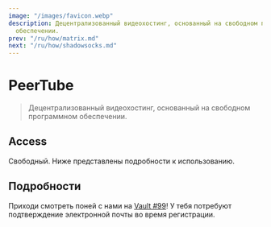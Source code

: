 ```yaml
---
image: "/images/favicon.webp"
description: Децентрализованный видеохостинг, основанный на свободном программном
  обеспечении.
prev: "/ru/how/matrix.md"
next: "/ru/how/shadowsocks.md"
---
```


# PeerTube

> Децентрализованный видеохостинг, основанный на свободном программном обеспечении.

## Access

Свободный. Ниже представлены подробности к использованию.

## Подробности

Приходи смотреть поней с нами на [Vault #99](https://vault.mle.party)! У тебя потребуют подтверждение электронной почты во время регистрации.
